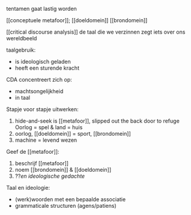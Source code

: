 tentamen gaat lastig worden


[[conceptuele metafoor]];
[[doeldomein]]
[[brondomein]]

[[critical discourse analysis]]
de taal die we verzinnen zegt iets over ons wereldbeeld

taalgebruik:
- is ideologisch geladen
- heeft een sturende kracht

CDA concentreert zich op:
- machtsongelijkheid
- in taal



Stapje voor stapje uitwerken:
1. hide-and-seek is [[metafoor]], slipped out the back door to refuge
	Oorlog = spel & land = huis
2. oorlog, [[doeldomein]] = sport, [[brondomein]]
3. machine = levend wezen



Geef de [[metafoor]]:
1. beschrijf [[metafoor]]
2. noem [[brondomein]] & [[doeldomein]]
3. ??*en ideologische gedachte*


Taal en ideologie:
- (werk)woorden met een bepaalde associatie
- grammaticale structuren (agens/patiens)

